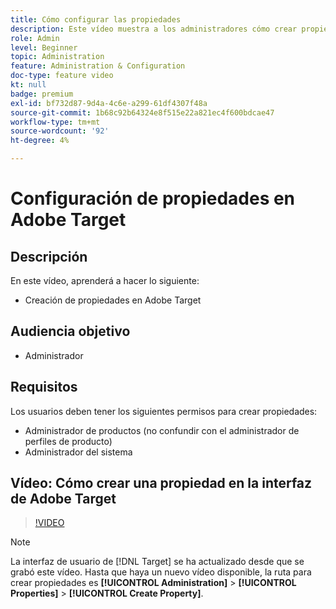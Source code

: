 ```yaml
---
title: Cómo configurar las propiedades
description: Este vídeo muestra a los administradores cómo crear propiedades en Adobe Target.
role: Admin
level: Beginner
topic: Administration
feature: Administration & Configuration
doc-type: feature video
kt: null
badge: premium
exl-id: bf732d87-9d4a-4c6e-a299-61df4307f48a
source-git-commit: 1b68c92b64324e8f515e22a821ec4f600bdcae47
workflow-type: tm+mt
source-wordcount: '92'
ht-degree: 4%

---
```


# Configuración de propiedades en Adobe Target

## Descripción

En este vídeo, aprenderá a hacer lo siguiente:

* Creación de propiedades en Adobe Target

## Audiencia objetivo

* Administrador

## Requisitos

Los usuarios deben tener los siguientes permisos para crear propiedades:

* Administrador de productos (no confundir con el administrador de perfiles de producto)
* Administrador del sistema

## Vídeo: Cómo crear una propiedad en la interfaz de Adobe Target

>[!VIDEO](https://video.tv.adobe.com/v/18990/?quality=12)

>[!NOTE]
>
>La interfaz de usuario de [!DNL Target] se ha actualizado desde que se grabó este vídeo. Hasta que haya un nuevo vídeo disponible, la ruta para crear propiedades es **[!UICONTROL Administration]** > **[!UICONTROL Properties]** > **[!UICONTROL Create Property]**.

